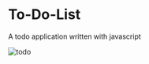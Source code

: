 # To-Do-List
 A todo application written with javascript


![todo](https://user-images.githubusercontent.com/55401423/104612469-3d6f4c80-56ac-11eb-8b56-1cebafce5b86.gif)
